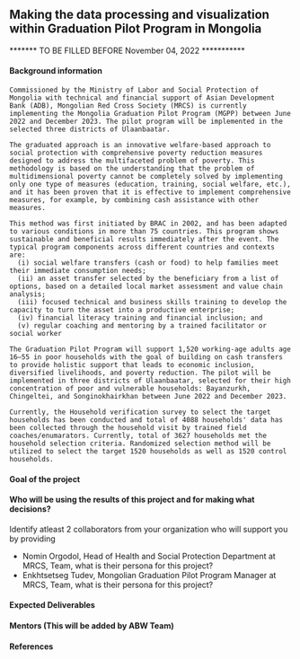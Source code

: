 ## Making the data processing and visualization within Graduation Pilot Program in Mongolia
******* TO BE FILLED BEFORE November 04, 2022 ***********

#### Background information

    Commissioned by the Ministry of Labor and Social Protection of Mongolia with technical and financial support of Asian Development Bank (ADB), Mongolian Red Cross Society (MRCS) is currently implementing the Mongolia Graduation Pilot Program (MGPP) between June 2022 and December 2023. The pilot program will be implemented in the selected three districts of Ulaanbaatar.
    
    The graduated approach is an innovative welfare-based approach to social protection with comprehensive poverty reduction measures designed to address the multifaceted problem of poverty. This methodology is based on the understanding that the problem of multidimensional poverty cannot be completely solved by implementing only one type of measures (education, training, social welfare, etc.), and it has been proven that it is effective to implement comprehensive measures, for example, by combining cash assistance with other measures.

    This method was first initiated by BRAC in 2002, and has been adapted to various conditions in more than 75 countries. This program shows sustainable and beneficial results immediately after the event. The typical program components across different countries and contexts are:
      (i) social welfare transfers (cash or food) to help families meet their immediate consumption needs;
      (ii) an asset transfer selected by the beneficiary from a list of options, based on a detailed local market assessment and value chain analysis;
      (iii) focused technical and business skills training to develop the capacity to turn the asset into a productive enterprise;
      (iv) financial literacy training and financial inclusion; and
      (v) regular coaching and mentoring by a trained facilitator or social worker
      
    The Graduation Pilot Program will support 1,520 working-age adults age 16–55 in poor households with the goal of building on cash transfers to provide holistic support that leads to economic inclusion, diversified livelihoods, and poverty reduction. The pilot will be implemented in three districts of Ulaanbaatar, selected for their high concentration of poor and vulnerable households: Bayanzurkh, Chingeltei, and Songinokhairkhan between June 2022 and December 2023.
    
    Currently, the Household verification survey to select the target households has been conducted and total of 4088 households' data has been collected through the household visit by trained field coaches/enumarators. Currently, total of 3627 households met the household selection criteria. Randomized selection method will be utilized to select the target 1520 households as well as 1520 control households. 
    
    

#### Goal of the project

#### Who will be using the results of this project and for making what decisions?

Identify atleast 2 collaborators from your organization who will support you by providing
- Nomin Orgodol, Head of Health and Social Protection Department at MRCS, Team, what is their persona for this project?
- Enkhtsetseg Tudev, Mongolian Graduation Pilot Program Manager at MRCS, Team, what is their persona for this project?

#### Expected Deliverables

#### Mentors (This will be added by ABW Team)

#### References

